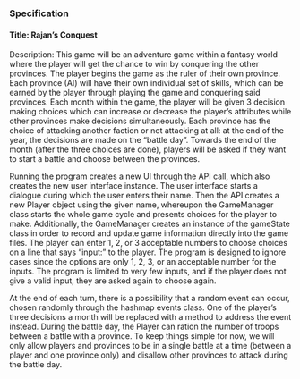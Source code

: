 ### Specification

#### Title: Rajan’s Conquest

Description: This game will be an adventure game within a fantasy world where the player will get the chance to win by conquering the other provinces. The player begins the game as the ruler of their own province. Each province (AI) will have their own individual set of skills, which can be earned by the player through playing the game and conquering said provinces. Each month within the game, the player will be given 3 decision making choices which can increase or decrease the player’s attributes while other provinces make decisions simultaneously. Each province has the choice of attacking another faction or not attacking at all: at the end of the year, the decisions are made on the “battle day”. Towards the end of the month (after the three choices are done), players will be asked if they want to start a battle and choose between the provinces.

Running the program creates a new UI through the API call, which also creates the new user interface instance. The user interface starts a dialogue during which the user enters their name. Then the API creates a new Player object using the given name, whereupon the GameManager class starts the whole game cycle and presents choices for the player to make. Additionally, the GameManager creates an instance of the gameState class in order to record and update game information directly into the game files. The player can enter 1, 2, or 3 acceptable numbers to choose choices on a line that says “input:” to the player. The program is designed to ignore cases since the options are only 1, 2, 3, or an acceptable number for the inputs. The program is limited to very few inputs, and if the player does not give a valid input, they are asked again to choose again.

At the end of each turn, there is a possibility that a random event can occur, chosen randomly through the hashmap events class. One of the player’s three decisions a month will be replaced with a method to address the event instead. During the battle day, the Player can ration the number of troops between a battle with a province. To keep things simple for now, we will only allow players and provinces to be in a single battle at a time (between a player and one province only) and disallow other provinces to attack during the battle day. 
